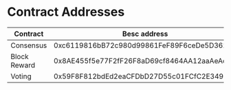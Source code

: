 # Contract Addresses

| Contract     | Besc address                                | Testnet address                            |
| ------------ | ------------------------------------------- | ------------------------------------------ |
| Consensus    | 0xc6119816bB72c980d99861FeF89F6ceDe5D362A5  | 0x9A9BEbB3F33De6b742249Bdb7A2a00e31087aa42 |
| Block Reward | 0x8AE455f5e77F2fF26F8aD69cf8464AA12aaAeAd8  | 0xaA0e67168a33Ac745AB514C51b37fC6F4B6Cd5c5 |
| Voting       | 0x59F8F812bdEd2eaCFDbD27D55c01FCfC2E349E8b  | 0x615380092B787862dE4A7c89899130927ff7FCF1 |
